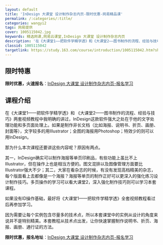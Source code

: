 ```yaml
---
layout: default
title: 'InDesign 大课堂 设计制作杂志内页-限时优惠-网易精品课'
permalink: /:categories/:title/
categories: wangyi2
tags: 网易提供
cover: 1005115042.jpg
keywords: 精选网课,网易云课堂,InDesign 大课堂 设计制作杂志内页
description: '在《大课堂1——把软件学精学透》和《大课堂2——图书制作的流程、经验与技巧》两套视频教程中我明确的讲过，InDesign'
classid: 1005115042
targetlink: https://study.163.com/course/introduction/1005115042.htm?share=1&shareId=1025206652&utm_campaign=share&utm_medium=iphoneShare&utm_source=&utm_u=1025206652
---
```


## 限时特惠

**限时优惠，火速报名**：[InDesign 大课堂 设计制作杂志内页-报名学习](https://study.163.com/course/introduction/1005115042.htm?share=1&shareId=1025206652&utm_campaign=share&utm_medium=iphoneShare&utm_source=&utm_u=1025206652)

## 课程介绍

在《大课堂1——把软件学精学透》和 《大课堂2——图书制作的流程、经验与技巧》两套视频教程中我明确的讲过，InDesign这款软件强大之处在于他的文字处理功能和多页面处理上。如果是制作非长文档（比如海报、说明书、折页、画册、封面等），文字较多的用Illustrator；全图的海报用Photoshop；特效少的则可以用InDesign。

那为什么本次课程还要讲这些内容呢？原因有两点。

其一，InDesign确实可以制作海报等单页印刷品，有些功能上虽比不上Illustrator，但在操作上也是相当方便的。图文混排以及图像管理方面要比Illustrator强大不少；其二，大家在看杂志的时候，有没有发现高档精美的杂志，每个版面看上去都像是一个海报？海报等单页的制作正好可以更深入的强化练习设计制作技巧。多页操作的学习可以看大课堂2，深入强化制作技巧则可以学习本套课程。

如果没有ID操作基础，最好将《大课堂1——把软件学精学透》全套视频教程看过后再参加学习。

因为需要让每个实例包含尽量多的技术点，所以本套课堂中的实例从设计的角度来说并不是特别精美。本套教程从技术点出发，让你快速掌握制作说明书、折页、海报、画册、通行证的方法。

**限时优惠，报名地址**：[InDesign 大课堂 设计制作杂志内页-报名学习](https://study.163.com/course/introduction/1005115042.htm?share=1&shareId=1025206652&utm_campaign=share&utm_medium=iphoneShare&utm_source=&utm_u=1025206652)

